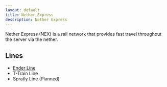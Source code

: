 ```yaml
---
layout: default
title: Nether Express
description: Nether Express
---
```


Nether Express (NEX) is a rail network that provides fast travel throughout the server via the nether.

## Lines

- [Ender Line](/rail-lines/nex-ender-line)
- T-Train Line
- Spratly Line (Planned)
